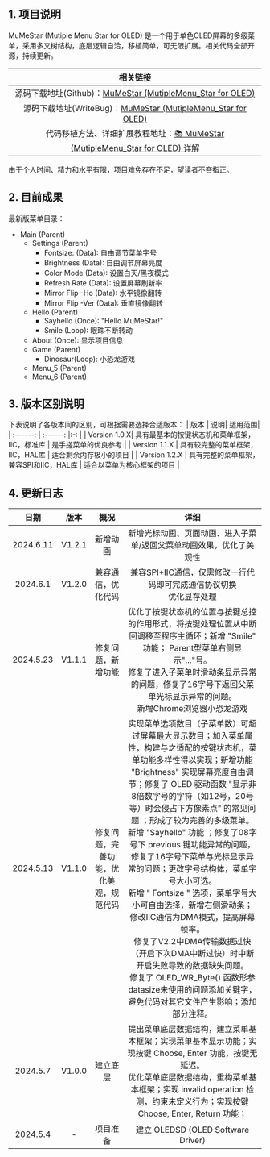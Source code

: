## 1. 项目说明

MuMeStar (Mutiple Menu Star for OLED) 是一个用于单色OLED屏幕的多级菜单，采用多叉树结构，底层逻辑自洽，移植简单，可无限扩展。相关代码全部开源，持续更新。

| 相关链接 |
| :------: |
| 源码下载地址(Github)：[MuMeStar (MutipleMenu_Star for OLED) ](https://github.com/13081032491/MuMeStar) |
| 源码下载地址(WriteBug)：[MuMeStar (MutipleMenu_Star for OLED) ](https://www.writebug.com/code/74f70a1e-1c04-11ef-a772-0242c0a81018)  |
|代码移植方法、详细扩展教程地址：[📚 MuMeStar (MutipleMenu_Star for OLED) 详解](https://www.writebug.com/article/2b4ea580-1bfe-11ef-a772-0242c0a81018) |

由于个人时间、精力和水平有限，项目难免存在不足，望读者不吝指正。

## 2. 目前成果
 
最新版菜单目录：
- Main (Parent)
	- Settings (Parent)
		- Fontsize: (Data): 自由调节菜单字号
		- Brightness (Data): 自由调节屏幕亮度
		- Color Mode (Data): 设置白天/黑夜模式
		- Refresh Rate (Data): 设置屏幕刷新率
		- Mirror Flip -Ho (Data): 水平镜像翻转
		- Mirror Flip -Ver (Data): 垂直镜像翻转
	- Hello (Parent)
		- Sayhello (Once): "Hello MuMeStar!"
		- Smile (Loop): 眼珠不断转动 
	- About (Once): 显示项目信息
	- Game (Parent)
		- Dinosaur(Loop): 小恐龙游戏 
	- Menu_5 (Parent)
	- Menu_6 (Parent)

## 3. 版本区别说明
下表说明了各版本间的区别，可根据需要选择合适版本：
 | 版本 | 说明| 适用范围|
 | :------: | :------: |:-: |
 | Version 1.0.X| 具有最基本的按键状态机和菜单框架，IIC，标准库 | 是手搓菜单的优良参考 |
 | Version 1.1.X | 具有较完整的菜单框架，IIC，HAL库 | 适合剩余内存极小的项目 |
 | Version 1.2.X | 具有完整的菜单框架，兼容SPI和IIC，HAL库 | 适合以菜单为核心框架的项目 |

## 4. 更新日志

| 日期 | 版本 | 概况 | 详细 | 
| :------: | :------: | :------: | :------: |
|2024.6.11| V1.2.1 | 新增动画 | 新增光标动画、页面动画、进入子菜单/返回父菜单动画效果，优化了美观性 |
| 2024.6.1 | V1.2.0 | 兼容通信，优化代码 | 兼容SPI+IIC通信，仅需修改一行代码即可完成通信协议切换<br>优化显存处理 |
| 2024.5.23 | V1.1.1 | 修复问题，新增功能 | 优化了按键状态机的位置与按键总控的作用形式，将按键处理位置从中断回调移至程序主循环；新增 "Smile" 功能； Parent型菜单右侧显示"..."号。<br>修复了进入子菜单时滑动条显示异常的问题，修复了16字号下返回父菜单光标显示异常的问题。<br> 新增Chrome浏览器小恐龙游戏 |
| 2024.5.13 | V1.1.0 | 修复问题，完善功能，优化美观，规范代码 | 实现菜单选项数目（子菜单数）可超过屏幕最大显示数目；加入菜单属性，构建与之适配的按键状态机，菜单功能多样性得以实现；新增功能 "Brightness" 实现屏幕亮度自由调节；修复了 OLED 驱动函数 "显示非8倍数字号的字符（如12号，20号等）时会侵占下方像素点" 的常见问题 ；形成了较为完善的多级菜单。<br>新增 "Sayhello" 功能 ；修复了08字号下 previous 键功能异常的问题，修复了16字号下菜单与光标显示异常的问题；更改字号结构体，菜单字号大小可选。<br>新增 " Fontsize " 选项，菜单字号大小可自由选择，新增右侧滑动条； 修改IIC通信为DMA模式，提高屏幕帧率。<br> 修复了V2.2中DMA传输数据过快（开启下次DMA中断过快）时中断开启失败导致的数据缺失问题。<br> 修复了 OLED_WR_Byte() 函数形参datasize未使用的问题添加关键字，避免代码对其它文件产生影响；添加部分注释。 |
| 2024.5.7 | V1.0.0 | 建立底层 |提出菜单底层数据结构，建立菜单基本框架；实现菜单基本显示功能；实现按键 Choose, Enter 功能，按键无延迟。<br>优化菜单底层数据结构，重构菜单基本框架；实现 invalid operation 检测，约束未定义行为；实现按键 Choose, Enter, Return 功能；|
| 2024.5.4 | - | 项目准备 | 建立 OLEDSD (OLED Software Driver) |

